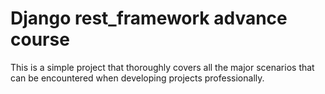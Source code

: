 # Django rest_framework advance course

This is a simple project that thoroughly covers all the major scenarios that can be encountered when developing projects professionally.
